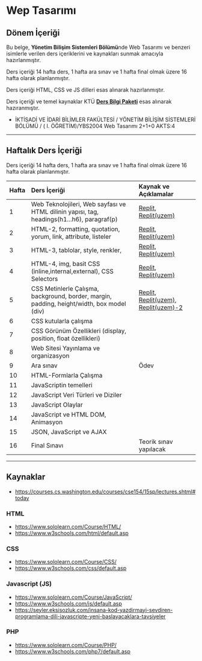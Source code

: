 # Wep Tasarımı
## Dönem İçeriği
Bu belge, **Yönetim Bilişim Sistemleri Bölümü**nde Web Tasarımı ve benzeri isimlerle verilen ders içeriklerini ve kaynakları sunmak amacıyla hazırlanmıştır. 

Ders içeriği 14 hafta ders, 1 hafta ara sınav ve 1 hafta final olmak üzere 16 hafta olarak planlanmıştır.

Ders içeriği HTML, CSS ve JS dilleri esas alınarak hazırlanmıştır.

Ders içeriği ve temel kaynaklar KTÜ [**Ders Bilgi Paketi**][bilgi-paketi] esas alınarak hazıranmıştır.
* İKTİSADİ VE İDARİ BİLİMLER FAKÜLTESİ / YÖNETİM BİLİŞİM SİSTEMLERİ BÖLÜMÜ / ( I. ÖĞRETİM)/YBS2004	Web Tasarımı	2+1+0	AKTS:4

---

## Haftalık Ders İçeriği
Ders içeriği 14 hafta ders, 1 hafta ara sınav ve 1 hafta final olmak üzere 16 hafta olarak planlanmıştır.

| Hafta | Ders İçeriği                                       | Kaynak ve Açıklamalar   |
| :-- | :--                                                  | :--    |
| 1     | Web Teknolojileri, Web sayfası ve HTML dilinin yapısı, tag, headings(h1...h6), paragraf(p)   | [Replit][repl01], [Replit(uzem)][repl01u] |
| 2     | HTML-2, formatting, quotation, yorum, link, attribute, listeler        | [Replit][repl01], [Replit(uzem)][repl01u] |
| 3     | HTML-3, tablolar, style, renkler,         | [Replit][repl02], [Replit(uzem)][repl02u] |
| 4     | HTML-4, img, basit CSS (inline,internal,external), CSS Selectors  | [Replit][repl03], [Replit(uzem)][repl03u]  |
| 5     | CSS Metinlerle Çalışma, background, border, margin, padding, height/width, box model (div)     | [Replit][repl04], [Replit(uzem)][repl04u], [Replit(uzem)-2][repl04u2]   |
| 6     | CSS kutularla çalışma         |  |
| 7     | CSS Görünüm Özellikleri (display, position, float özellikleri)   |   |
| 8     | Web Sitesi Yayınlama ve organizasyon |  |
| 9     | Ara sınav                                                     | Ödev  |
| 10    | HTML-Formlarla Çalışma   |  |
| 11    | JavaScriptin temelleri  | |
| 12    | JavaScript Veri Türleri ve Diziler     |   |
| 13    | JavaScript Olaylar |   |
| 14    | JavaScript ve HTML DOM, Animasyon   |   |
| 15    | JSON, JavaScript ve AJAX  |   |
| 16    | Final Sınavı                                                  | Teorik sınav yapılacak  |

---

## Kaynaklar
* https://courses.cs.washington.edu/courses/cse154/15sp/lectures.shtml#today 

### HTML
* https://www.sololearn.com/Course/HTML/
* https://www.w3schools.com/html/default.asp

### CSS
* https://www.sololearn.com/Course/CSS/
* https://www.w3schools.com/css/default.asp

### Javascript (JS)
* https://www.sololearn.com/Course/JavaScript/
* https://www.w3schools.com/js/default.asp
* https://seyler.eksisozluk.com/insana-kod-yazdirmayi-sevdiren-programlama-dili-javascripte-yeni-baslayacaklara-tavsiyeler

### PHP
* https://www.sololearn.com/Course/PHP/
* https://www.w3schools.com/php7/default.asp


[bilgi-paketi]: http://www.katalog.ktu.edu.tr/DersBilgiPaketi/course.aspx?pid=3678&lang=1&dbid=560821
[repl01]: https://replit.com/@ZaferYavuz2/22b-ybs-wt01
[repl01u]: https://replit.com/@ZaferYavuz2/22b-ybs-wt01u
[repl02]: https://replit.com/@ZaferYavuz2/22b-ybs-wt02
[repl02u]: https://replit.com/@ZaferYavuz2/22b-ybs-wt02u
[repl03]: https://replit.com/@ZaferYavuz2/22b-ybs-wt03
[repl03u]: https://replit.com/@ZaferYavuz2/22b-ybs-wt03u
[repl04]: https://replit.com/@ZaferYavuz2/22b-ybs-wt04
[repl04u]: https://replit.com/@ZaferYavuz2/22b-ybs-wt04u
[repl04u2]: https://replit.com/@ZaferYavuz2/22b-ybs-wt04u-1
